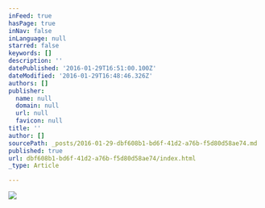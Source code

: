 ```yaml
---
inFeed: true
hasPage: true
inNav: false
inLanguage: null
starred: false
keywords: []
description: ''
datePublished: '2016-01-29T16:51:00.100Z'
dateModified: '2016-01-29T16:48:46.326Z'
authors: []
publisher:
  name: null
  domain: null
  url: null
  favicon: null
title: ''
author: []
sourcePath: _posts/2016-01-29-dbf608b1-bd6f-41d2-a76b-f5d80d58ae74.md
published: true
url: dbf608b1-bd6f-41d2-a76b-f5d80d58ae74/index.html
_type: Article

---
```

![](https://the-grid-user-content.s3-us-west-2.amazonaws.com/9eabbb1b-43bb-497d-b996-72381ece93b5.jpg)